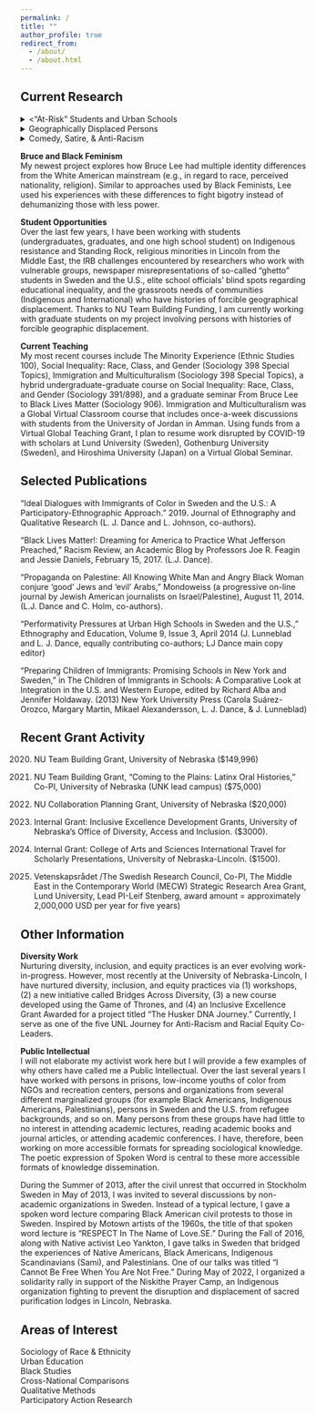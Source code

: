 ```yaml
---
permalink: /
title: ""
author_profile: true
redirect_from: 
  - /about/
  - /about.html
---
```


## Current Research

<details><summary><“At-Risk” Students and Urban Schools</summary>
When studying urban schools, my angle is less on how students fail in schools but how schools fail students and teachers. In that way, like scholars who once worked at the Center for Research on the Education of Students Placed at Risk (CRESPAR) at Johns Hopkins University, I prefer the designation of “students placed at risk” to that of “at-risk” students. Using ethnographic methods, participatory action research approaches, and, most recently, critical discourse analysis techniques, I document and analyze risk-inducing situations from the perspectives of students and teachers who experience these situations. From my dissertation and my first book to my co-authored article published in the Spring of 2014 and my current book project, Gone with the Neo-Liberal Wind: Minority Teens, School Reform, and Urban Misrepresentations in Sweden and the U.S., the precarious circumstances of urban youths, urban schools, and low-income urban communities remain unifying threads running through the vast majority of my research projects and publications.</details>

<details><summary>Geographically Displaced Persons</summary>
My current research area aims to create viable opportunities for academics to work collaboratively with persons who have histories of forced migratory displacement. To that end, a group of academics from UNK, UNO, and UNL have initiated a series of community forums, reports, workshops and symposia that bridge researchers to Indigenous and International Displaced Persons/Communities. These forums, workshop and symposia are designed to uncover understudied areas regarding migratory displacement, develop community sensitive research agendas and reports, and identify viable participatory action research projects or scholarly initiatives designed and conducted via collaborations among researchers and community members.</details>

<details><summary>Comedy, Satire, & Anti-Racism</summary>
Another current research area of inquiry combines my specializations in Black Studies, Race and Ethnicity, and Intersectionality Theory with my interest in innovative pedagogy. From Spring 2018 to Fall 2019, with IRB approval, I initiated a one-campus case study on the use of comedic materials in university instructional settings.  I, along with my research assistants, examined whether comedic materials could be used as springboards for productive conversations about sensitive topics, especially anti-Black racism, springboard that facilitate understandings about racial equity. Follow-up research, initially scheduled for Spring 2020, resumed during Spring 2021. Thus far my co-authors and I submitted two article manuscripts from this case study to Sociology Compass in August of 2022. A third manuscript is scheduled for submission to Qualitative Inquiry by September 2022.</details>

**Bruce and Black Feminism**\
My newest project explores how Bruce Lee had multiple identity differences from the White American mainstream (e.g., in regard to race, perceived nationality, religion). Similar to approaches used by Black Feminists, Lee used his experiences with these differences to fight bigotry instead of dehumanizing those with less power.

**Student Opportunities**\
Over the last few years, I have been working with students (undergraduates, graduates, and one high school student) on Indigenous resistance and Standing Rock, religious minorities in Lincoln from the Middle East, the IRB challenges encountered by researchers who work with vulnerable groups, newspaper misrepresentations of so-called “ghetto” students in Sweden and the U.S., elite school officials’ blind spots regarding educational inequality, and the grassroots needs of communities (Indigenous and International) who have histories of forcible geographical displacement. Thanks to NU Team Building Funding, I am currently working with graduate students on my project involving persons with histories of forcible geographic displacement.

**Current Teaching**\
My most recent courses include The Minority Experience (Ethnic Studies 100), Social Inequality: Race, Class, and Gender (Sociology 398 Special Topics), Immigration and Multiculturalism (Sociology 398 Special Topics), a hybrid undergraduate-graduate course on Social Inequality: Race, Class, and Gender (Sociology 391/898), and a graduate seminar From Bruce Lee to Black Lives Matter (Sociology 906). Immigration and Multiculturalism was a Global Virtual Classroom course that includes once-a-week discussions with students from the University of Jordan in Amman. Using funds from a Virtual Global Teaching Grant, I plan to resume work disrupted by COVID-19 with scholars at Lund University (Sweden), Gothenburg University (Sweden), and Hiroshima University (Japan) on a Virtual Global Seminar.

## Selected Publications

“Ideal Dialogues with Immigrants of Color in Sweden and the U.S.: A Participatory-Ethnographic Approach.” 2019. Journal of Ethnography and Qualitative Research (L. J. Dance and L. Johnson, co-authors).

“Black Lives Matter!: Dreaming for America to Practice What Jefferson Preached,” Racism Review, an Academic Blog by Professors Joe R. Feagin and Jessie Daniels,  February 15, 2017. (L.J. Dance).

“Propaganda on Palestine: All Knowing White Man and Angry Black Woman conjure ‘good’ Jews and ‘evil’ Arabs,” Mondoweiss (a progressive on-line journal by Jewish American journalists on Israel/Palestine), August 11, 2014. (L.J. Dance and C. Holm, co-authors).

“Performativity Pressures at Urban High Schools in Sweden and the U.S.,” Ethnography and Education, Volume 9, Issue 3, April 2014 (J. Lunneblad and L. J. Dance, equally contributing co-authors; LJ Dance main copy editor)

“Preparing Children of Immigrants: Promising Schools in New York and Sweden,” in The Children of Immigrants in Schools: A Comparative Look at Integration in the U.S. and Western Europe, edited by Richard Alba and Jennifer Holdaway. (2013) New York University Press (Carola Suárez-Orozco, Margary Martin, Mikael Alexandersson, L. J. Dance,  & J. Lunneblad)

## Recent Grant Activity

2020. NU Team Building Grant, University of Nebraska ($149,996)

2019. NU Team Building Grant, “Coming to the Plains: Latinx Oral Histories,” Co-PI, University of Nebraska (UNK lead campus) ($75,000)

2019. NU Collaboration Planning Grant, University of Nebraska ($20,000)

2018. Internal Grant: Inclusive Excellence Development Grants, University of Nebraska’s Office of Diversity, Access and Inclusion. ($3000).

2015. Internal Grant: College of Arts and Sciences International Travel for Scholarly Presentations, University of Nebraska-Lincoln. ($1500).

2013. Vetenskapsrådet /The Swedish Research Council, Co-PI, The Middle East in the Contemporary World (MECW) Strategic Research Area Grant, Lund University, Lead PI-Leif Stenberg, award amount = approximately 2,000,000 USD per year for five years)

## Other Information

**Diversity Work**\
Nurturing diversity, inclusion, and equity practices is an ever evolving work-in-progress. However, most recently at the University of Nebraska-Lincoln, I have nurtured diversity, inclusion, and equity practices via (1) workshops, (2) a new initiative called Bridges Across Diversity, (3) a new course developed using the Game of Thrones, and (4) an Inclusive Excellence Grant Awarded for a project titled “The Husker DNA Journey.”  Currently, I serve as one of the five UNL Journey for Anti-Racism and Racial Equity Co-Leaders.

**Public Intellectual**\
I will not elaborate my activist work here but I will provide a few examples of why others have called me a Public Intellectual. Over the last several years I have worked with persons in prisons, low-income youths of color from NGOs and recreation centers, persons and organizations from several different marginalized groups (for example Black Americans, Indigenous Americans, Palestinians), persons in Sweden and the U.S. from refugee backgrounds, and so on. Many persons from these groups have had little to no interest in attending academic lectures, reading academic books and journal articles, or attending academic conferences. I have, therefore, been working on more accessible formats for spreading sociological knowledge. The poetic expression of Spoken Word is central to these more accessible formats of knowledge dissemination.

During the Summer of 2013, after the civil unrest that occurred in Stockholm Sweden in May of 2013, I was invited to several discussions by non-academic organizations in Sweden. Instead of a typical lecture, I gave a spoken word lecture comparing Black American civil protests to those in Sweden. Inspired by Motown artists of the 1960s, the title of that spoken word lecture is “RESPECT In The Name of Love.SE.” During the Fall of 2016, along with Native activist Leo Yankton, I gave talks in Sweden that bridged the experiences of Native Americans, Black Americans, Indigenous Scandinavians (Sami), and Palestinians. One of our talks was titled “I Cannot Be Free When You Are Not Free.” During May of 2022, I organized a solidarity rally in support of the Niskithe Prayer Camp, an Indigenous organization fighting to prevent the disruption and displacement of sacred purification lodges in Lincoln, Nebraska.

## Areas of Interest

Sociology of Race & Ethnicity\
Urban Education\
Black Studies\
Cross-National Comparisons\
Qualitative Methods\
Participatory Action Research
